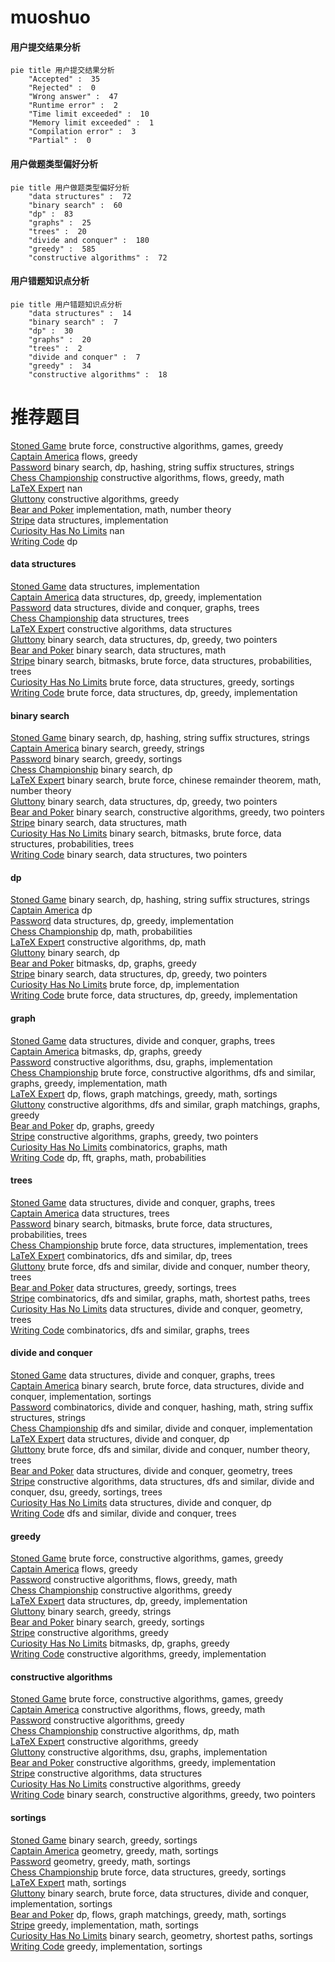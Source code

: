 # muoshuo
<!-- tabs:start -->
#### **用户提交结果分析**

```mermaid
pie title 用户提交结果分析
    "Accepted" :  35
    "Rejected" :  0
    "Wrong answer" :  47
    "Runtime error" :  2
    "Time limit exceeded" :  10
    "Memory limit exceeded" :  1
    "Compilation error" :  3
    "Partial" :  0
```
#### **用户做题类型偏好分析**

```mermaid
pie title 用户做题类型偏好分析
    "data structures" :  72
    "binary search" :  60
    "dp" :  83
    "graphs" :  25
    "trees" :  20
    "divide and conquer" :  180
    "greedy" :  585
    "constructive algorithms" :  72
```
#### **用户错题知识点分析**

```mermaid
pie title 用户错题知识点分析
    "data structures" :  14
    "binary search" :  7
    "dp" :  30
    "graphs" :  20
    "trees" :  2
    "divide and conquer" :  7
    "greedy" :  34
    "constructive algorithms" :  18
```
<!-- tabs:end -->
# 推荐题目
[Stoned Game](https://codeforces.com/contest/1397/problem/D)		brute force,
                        constructive algorithms,
                        games,
                        greedy		  
[Captain America](http://codeforces.com/problemset/problem/704/D)		flows,
                        greedy		  
[Password](http://codeforces.com/problemset/problem/126/B)		binary search,
                        dp,
                        hashing,
                        string suffix structures,
                        strings		  
[Chess Championship](http://codeforces.com/problemset/problem/736/E)		constructive algorithms,
                        flows,
                        greedy,
                        math		  
[LaTeX Expert](http://codeforces.com/problemset/problem/1090/B)		nan		  
[Gluttony](http://codeforces.com/problemset/problem/891/B)		constructive algorithms,
                        greedy		  
[Bear and Poker](https://codeforces.com/contest/574/problem/C)		implementation,
                        math,
                        number theory		  
[Stripe](http://codeforces.com/problemset/problem/18/C)		data structures,
                        implementation		  
[Curiosity Has No Limits](http://codeforces.com/problemset/problem/1031/B)		nan		  
[Writing Code](https://codeforces.com/contest/544/problem/C)		dp		  
<!-- tabs:start -->
#### **data structures**
[Stoned Game](http://codeforces.com/problemset/problem/18/C)		data structures,
                        implementation		  
[Captain America](http://codeforces.com/problemset/problem/893/D)		data structures,
                        dp,
                        greedy,
                        implementation		  
[Password](http://codeforces.com/problemset/problem/1336/F)		data structures,
                        divide and conquer,
                        graphs,
                        trees		  
[Chess Championship](http://codeforces.com/problemset/problem/1088/F)		data structures,
                        trees		  
[LaTeX Expert](http://codeforces.com/problemset/problem/1329/D)		constructive algorithms,
                        data structures		  
[Gluttony](http://codeforces.com/problemset/problem/1492/C)		binary search,
                        data structures,
                        dp,
                        greedy,
                        two pointers		  
[Bear and Poker](http://codeforces.com/problemset/problem/1490/G)		binary search,
                        data structures,
                        math		  
[Stripe](http://codeforces.com/problemset/problem/1479/D)		binary search,
                        bitmasks,
                        brute force,
                        data structures,
                        probabilities,
                        trees		  
[Curiosity Has No Limits](http://codeforces.com/problemset/problem/1497/A)		brute force,
                        data structures,
                        greedy,
                        sortings		  
[Writing Code](http://codeforces.com/problemset/problem/1491/C)		brute force,
                        data structures,
                        dp,
                        greedy,
                        implementation		  
#### **binary search**
[Stoned Game](http://codeforces.com/problemset/problem/126/B)		binary search,
                        dp,
                        hashing,
                        string suffix structures,
                        strings		  
[Captain America](https://codeforces.com/contest/779/problem/D)		binary search,
                        greedy,
                        strings		  
[Password](http://codeforces.com/problemset/problem/274/A)		binary search,
                        greedy,
                        sortings		  
[Chess Championship](http://codeforces.com/problemset/problem/721/E)		binary search,
                        dp		  
[LaTeX Expert](http://codeforces.com/problemset/problem/1500/B)		binary search,
                        brute force,
                        chinese remainder theorem,
                        math,
                        number theory		  
[Gluttony](http://codeforces.com/problemset/problem/1492/C)		binary search,
                        data structures,
                        dp,
                        greedy,
                        two pointers		  
[Bear and Poker](http://codeforces.com/problemset/problem/1463/D)		binary search,
                        constructive algorithms,
                        greedy,
                        two pointers		  
[Stripe](http://codeforces.com/problemset/problem/1490/G)		binary search,
                        data structures,
                        math		  
[Curiosity Has No Limits](http://codeforces.com/problemset/problem/1479/D)		binary search,
                        bitmasks,
                        brute force,
                        data structures,
                        probabilities,
                        trees		  
[Writing Code](http://codeforces.com/problemset/problem/1436/E)		binary search,
                        data structures,
                        two pointers		  
#### **dp**
[Stoned Game](http://codeforces.com/problemset/problem/126/B)		binary search,
                        dp,
                        hashing,
                        string suffix structures,
                        strings		  
[Captain America](https://codeforces.com/contest/544/problem/C)		dp		  
[Password](http://codeforces.com/problemset/problem/893/D)		data structures,
                        dp,
                        greedy,
                        implementation		  
[Chess Championship](http://codeforces.com/problemset/problem/261/B)		dp,
                        math,
                        probabilities		  
[LaTeX Expert](http://codeforces.com/problemset/problem/261/C)		constructive algorithms,
                        dp,
                        math		  
[Gluttony](http://codeforces.com/problemset/problem/721/E)		binary search,
                        dp		  
[Bear and Poker](http://codeforces.com/problemset/problem/1340/B)		bitmasks,
                        dp,
                        graphs,
                        greedy		  
[Stripe](http://codeforces.com/problemset/problem/1492/C)		binary search,
                        data structures,
                        dp,
                        greedy,
                        two pointers		  
[Curiosity Has No Limits](https://codeforces.com/contest/1457/problem/C)		brute force,
                        dp,
                        implementation		  
[Writing Code](http://codeforces.com/problemset/problem/1491/C)		brute force,
                        data structures,
                        dp,
                        greedy,
                        implementation		  
#### **graph**
[Stoned Game](http://codeforces.com/problemset/problem/1336/F)		data structures,
                        divide and conquer,
                        graphs,
                        trees		  
[Captain America](http://codeforces.com/problemset/problem/1340/B)		bitmasks,
                        dp,
                        graphs,
                        greedy		  
[Password](http://codeforces.com/problemset/problem/36/E)		constructive algorithms,
                        dsu,
                        graphs,
                        implementation		  
[Chess Championship](http://codeforces.com/problemset/problem/1487/C)		brute force,
                        constructive algorithms,
                        dfs and similar,
                        graphs,
                        greedy,
                        implementation,
                        math		  
[LaTeX Expert](http://codeforces.com/problemset/problem/1437/C)		dp,
                        flows,
                        graph matchings,
                        greedy,
                        math,
                        sortings		  
[Gluttony](http://codeforces.com/problemset/problem/1470/D)		constructive algorithms,
                        dfs and similar,
                        graph matchings,
                        graphs,
                        greedy		  
[Bear and Poker](http://codeforces.com/problemset/problem/1476/C)		dp,
                        graphs,
                        greedy		  
[Stripe](http://codeforces.com/problemset/problem/1304/D)		constructive algorithms,
                        graphs,
                        greedy,
                        two pointers		  
[Curiosity Has No Limits](http://codeforces.com/problemset/problem/1475/C)		combinatorics,
                        graphs,
                        math		  
[Writing Code](http://codeforces.com/problemset/problem/553/E)		dp,
                        fft,
                        graphs,
                        math,
                        probabilities		  
#### **trees**
[Stoned Game](http://codeforces.com/problemset/problem/1336/F)		data structures,
                        divide and conquer,
                        graphs,
                        trees		  
[Captain America](http://codeforces.com/problemset/problem/1088/F)		data structures,
                        trees		  
[Password](http://codeforces.com/problemset/problem/1479/D)		binary search,
                        bitmasks,
                        brute force,
                        data structures,
                        probabilities,
                        trees		  
[Chess Championship](http://codeforces.com/problemset/problem/1511/C)		brute force,
                        data structures,
                        implementation,
                        trees		  
[LaTeX Expert](http://codeforces.com/problemset/problem/1499/F)		combinatorics,
                        dfs and similar,
                        dp,
                        trees		  
[Gluttony](http://codeforces.com/problemset/problem/1491/E)		brute force,
                        dfs and similar,
                        divide and conquer,
                        number theory,
                        trees		  
[Bear and Poker](http://codeforces.com/problemset/problem/1466/D)		data structures,
                        greedy,
                        sortings,
                        trees		  
[Stripe](http://codeforces.com/problemset/problem/1495/D)		combinatorics,
                        dfs and similar,
                        graphs,
                        math,
                        shortest paths,
                        trees		  
[Curiosity Has No Limits](http://codeforces.com/problemset/problem/1303/G)		data structures,
                        divide and conquer,
                        geometry,
                        trees		  
[Writing Code](http://codeforces.com/problemset/problem/1454/E)		combinatorics,
                        dfs and similar,
                        graphs,
                        trees		  
#### **divide and conquer**
[Stoned Game](http://codeforces.com/problemset/problem/1336/F)		data structures,
                        divide and conquer,
                        graphs,
                        trees		  
[Captain America](http://codeforces.com/problemset/problem/1461/D)		binary search,
                        brute force,
                        data structures,
                        divide and conquer,
                        implementation,
                        sortings		  
[Password](http://codeforces.com/problemset/problem/1466/G)		combinatorics,
                        divide and conquer,
                        hashing,
                        math,
                        string suffix structures,
                        strings		  
[Chess Championship](http://codeforces.com/problemset/problem/1490/D)		dfs and similar,
                        divide and conquer,
                        implementation		  
[LaTeX Expert](https://codeforces.com/contest/1483/problem/C)		data structures,
                        divide and conquer,
                        dp		  
[Gluttony](http://codeforces.com/problemset/problem/1491/E)		brute force,
                        dfs and similar,
                        divide and conquer,
                        number theory,
                        trees		  
[Bear and Poker](http://codeforces.com/problemset/problem/1303/G)		data structures,
                        divide and conquer,
                        geometry,
                        trees		  
[Stripe](http://codeforces.com/problemset/problem/1494/D)		constructive algorithms,
                        data structures,
                        dfs and similar,
                        divide and conquer,
                        dsu,
                        greedy,
                        sortings,
                        trees		  
[Curiosity Has No Limits](http://codeforces.com/problemset/problem/1482/E)		data structures,
                        divide and conquer,
                        dp		  
[Writing Code](http://codeforces.com/problemset/problem/566/C)		dfs and similar,
                        divide and conquer,
                        trees		  
#### **greedy**
[Stoned Game](https://codeforces.com/contest/1397/problem/D)		brute force,
                        constructive algorithms,
                        games,
                        greedy		  
[Captain America](http://codeforces.com/problemset/problem/704/D)		flows,
                        greedy		  
[Password](http://codeforces.com/problemset/problem/736/E)		constructive algorithms,
                        flows,
                        greedy,
                        math		  
[Chess Championship](http://codeforces.com/problemset/problem/891/B)		constructive algorithms,
                        greedy		  
[LaTeX Expert](http://codeforces.com/problemset/problem/893/D)		data structures,
                        dp,
                        greedy,
                        implementation		  
[Gluttony](https://codeforces.com/contest/779/problem/D)		binary search,
                        greedy,
                        strings		  
[Bear and Poker](http://codeforces.com/problemset/problem/274/A)		binary search,
                        greedy,
                        sortings		  
[Stripe](http://codeforces.com/problemset/problem/515/D)		constructive algorithms,
                        greedy		  
[Curiosity Has No Limits](http://codeforces.com/problemset/problem/1340/B)		bitmasks,
                        dp,
                        graphs,
                        greedy		  
[Writing Code](https://codeforces.com/contest/1255/problem/D)		constructive algorithms,
                        greedy,
                        implementation		  
#### **constructive algorithms**
[Stoned Game](https://codeforces.com/contest/1397/problem/D)		brute force,
                        constructive algorithms,
                        games,
                        greedy		  
[Captain America](http://codeforces.com/problemset/problem/736/E)		constructive algorithms,
                        flows,
                        greedy,
                        math		  
[Password](http://codeforces.com/problemset/problem/891/B)		constructive algorithms,
                        greedy		  
[Chess Championship](http://codeforces.com/problemset/problem/261/C)		constructive algorithms,
                        dp,
                        math		  
[LaTeX Expert](http://codeforces.com/problemset/problem/515/D)		constructive algorithms,
                        greedy		  
[Gluttony](http://codeforces.com/problemset/problem/36/E)		constructive algorithms,
                        dsu,
                        graphs,
                        implementation		  
[Bear and Poker](https://codeforces.com/contest/1255/problem/D)		constructive algorithms,
                        greedy,
                        implementation		  
[Stripe](http://codeforces.com/problemset/problem/1329/D)		constructive algorithms,
                        data structures		  
[Curiosity Has No Limits](http://codeforces.com/problemset/problem/1493/A)		constructive algorithms,
                        greedy		  
[Writing Code](http://codeforces.com/problemset/problem/1463/D)		binary search,
                        constructive algorithms,
                        greedy,
                        two pointers		  
#### **sortings**
[Stoned Game](http://codeforces.com/problemset/problem/274/A)		binary search,
                        greedy,
                        sortings		  
[Captain America](https://codeforces.com/contest/1496/problem/C)		geometry,
                        greedy,
                        math,
                        sortings		  
[Password](http://codeforces.com/problemset/problem/1495/A)		geometry,
                        greedy,
                        math,
                        sortings		  
[Chess Championship](http://codeforces.com/problemset/problem/1497/A)		brute force,
                        data structures,
                        greedy,
                        sortings		  
[LaTeX Expert](http://codeforces.com/problemset/problem/1427/A)		math,
                        sortings		  
[Gluttony](http://codeforces.com/problemset/problem/1461/D)		binary search,
                        brute force,
                        data structures,
                        divide and conquer,
                        implementation,
                        sortings		  
[Bear and Poker](http://codeforces.com/problemset/problem/1437/C)		dp,
                        flows,
                        graph matchings,
                        greedy,
                        math,
                        sortings		  
[Stripe](http://codeforces.com/problemset/problem/1473/A)		greedy,
                        implementation,
                        math,
                        sortings		  
[Curiosity Has No Limits](http://codeforces.com/problemset/problem/1486/B)		binary search,
                        geometry,
                        shortest paths,
                        sortings		  
[Writing Code](http://codeforces.com/problemset/problem/1480/B)		greedy,
                        implementation,
                        sortings		  
<!-- tabs:end -->
